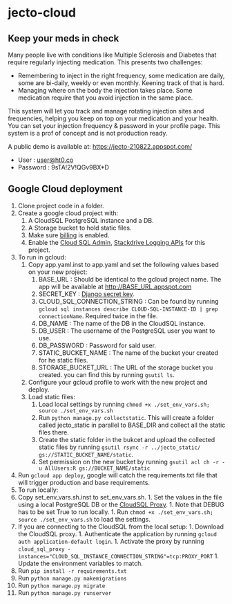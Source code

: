 # jecto-cloud
## Keep your meds in check

Many people live with conditions like Multiple Sclerosis and Diabetes
that require regularly injecting medication. This presents two challenges:
* Remembering to inject in the right frequency, some medication are daily,
 some are bi-daily, weekly or even monthly. Keening track of that is hard.
* Managing where on the body the injection takes place. Some medication require that you avoid injection in the same place.  

This system will let you track and manage rotating injection sites and frequencies, helping you keep on top on your 
medication and your health. You can set your injection frequency & password in your profile page.  This system is 
a prof of concept and is not production ready. 


A public demo is available at: https://jecto-210822.appspot.com/

* User : user@ht0.co
* Password : 9sTA!2V!QGv9BX*D

## Google Cloud deployment

1. Clone project code in a folder.
1. Create a google cloud project with:
   1. A CloudSQL PostgreSQL instance and a DB.
   1. A Storage bucket to hold static files.
   1. Make sure [billing](https://cloud.google.com/billing/docs/how-to/modify-project) is enabled.
   1. Enable the [Cloud SQL Admin](https://console.developers.google.com/apis/api/sqladmin.googleapis.com/), [Stackdrive Logging APIs](https://console.cloud.google.com/flows/enableapi?apiid=logging.googleapis.com) for this project.
1. To run in gcloud:
   1. Copy app.yaml.inst to app.yaml and set the following values based on your new project:
      1. BASE_URL : Should be identical to the gcloud project name. The app will be available at http://BASE_URL.appspot.com
      1. SECRET_KEY : [Django secret key](https://docs.djangoproject.com/en/dev/ref/settings/#secret-key).
      1. CLOUD_SQL_CONNECTION_STRING : Can be found by running `gcloud sql instances describe CLOUD-SQL-INSTANCE-ID | grep connectionName`. Required twice in the file.
      1. DB_NAME : The name of the DB in the CloudSQL instance.
      1. DB_USER : The username of the PostgreSQL user you want to use.
      1. DB_PASSWORD : Password for said user.
      1. STATIC_BUCKET_NAME : The name of the bucket your created for he static files.
      1. STORAGE_BUCKET_URL : The URL of the storage bucket you created. you can find this by running `gsutil ls`.
   1. Configure your gcloud profile to work with the new project and deploy.
   1. Load static files:
      1. Load local settings by running `chmod +x ./set_env_vars.sh; source ./set_env_vars.sh`
      1. Run `python manage.py collectstatic`. This will create a folder called jecto_static in parallel to BASE_DIR and collect all the static files there.
      1. Create the static folder in the bukcet and upload the collected static files by running `gsutil rsync -r ../jecto_static/ gs://STATIC_BUCKET_NAME/static`.
      1. Set permission on the new bucket by running `gsutil acl ch -r -u AllUsers:R gs://BUCKET_NAME/static`
  1. Run `gcloud app deploy`, google will catch the requirements.txt file that will trigger production and base requirements.
1. To run locally:
  1. Copy set_env_vars.sh.inst to set_env_vars.sh.
    1. Set the values in the file using a local PostgreSQL DB or the [CloudSQL Proxy](https://cloud.google.com/sql/docs/mysql/sql-proxy).
    1. Note that DEBUG has to be set True to run locally.
    1. Run `chmod +x ./set_env_vars.sh; source ./set_env_vars.sh` to load the settings.
  1. If you are connecting to the CloudSQL from the local setup:
    1. Download the CloudSQL proxy.
    1. Authenticate the application by running `gcloud auth application-default login`.
    1. Activate the proxy by running `cloud_sql_proxy -instances="CLOUD_SQL_INSTANCE_CONNECTION_STRING"=tcp:PROXY_PORT`
    1. Update the environment variables to match.
  1. Run `pip install -r requirements.txt`
  1. Run `python manage.py makemigrations`
  1. Run `python manage.py migrate`
  1. Run `python manage.py runserver`
